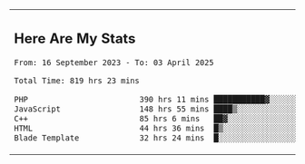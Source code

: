 <table border="0">
 <tr>
  <td>
      <h2>Here Are My Stats</h2>
 <!--START_SECTION:waka-->

```txt
From: 16 September 2023 - To: 03 April 2025

Total Time: 819 hrs 23 mins

PHP                        390 hrs 11 mins ███████████▓░░░░░░░░░░░░░   47.01 %
JavaScript                 148 hrs 55 mins ████▒░░░░░░░░░░░░░░░░░░░░   17.94 %
C++                        85 hrs 6 mins   ██▓░░░░░░░░░░░░░░░░░░░░░░   10.25 %
HTML                       44 hrs 36 mins  █▒░░░░░░░░░░░░░░░░░░░░░░░   05.37 %
Blade Template             32 hrs 24 mins  █░░░░░░░░░░░░░░░░░░░░░░░░   03.90 %
```

<!--END_SECTION:waka-->
  </td>
    <td>
   <div align="start">
        <a href="https://open.spotify.com/user/dxso20he52f5d4ti73duavf95">
        <img width="200px" src="https://spotify-github-profile.kittinanx.com/api/view.svg?uid=dxso20he52f5d4ti73duavf95&cover_image=true&theme=default&show_offline=false&background_color=121212&interchange=false" alt="Spotify Now Playing">
    </a>
</div> 

  </td>
 </tr>

</table>





